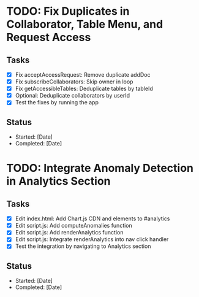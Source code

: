 # TODO: Fix Duplicates in Collaborator, Table Menu, and Request Access

## Tasks
- [x] Fix acceptAccessRequest: Remove duplicate addDoc
- [x] Fix subscribeCollaborators: Skip owner in loop
- [x] Fix getAccessibleTables: Deduplicate tables by tableId
- [x] Optional: Deduplicate collaborators by userId
- [x] Test the fixes by running the app

## Status
- Started: [Date]
- Completed: [Date]

# TODO: Integrate Anomaly Detection in Analytics Section

## Tasks
- [x] Edit index.html: Add Chart.js CDN and elements to #analytics
- [x] Edit script.js: Add computeAnomalies function
- [x] Edit script.js: Add renderAnalytics function
- [x] Edit script.js: Integrate renderAnalytics into nav click handler
- [x] Test the integration by navigating to Analytics section

## Status
- Started: [Date]
- Completed: [Date]
